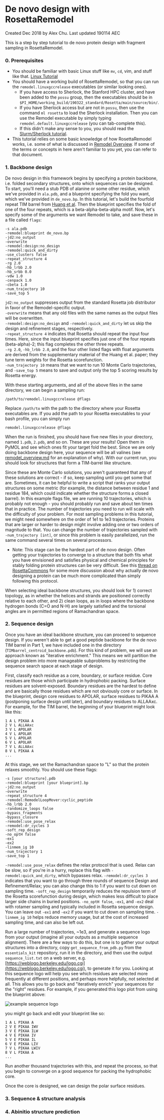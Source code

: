 # De novo design with RosettaRemodel
Created Dec 2018 by Alex Chu. Last updated 190114 AEC  

This is a step by step tutorial to de novo protein design with fragment sampling in RosettaRemodel. 

### 0. Prerequisites
- You should be familiar with basic Linux stuff like `mv`, `cd`, vim, and stuff like that. [Linux Tutorial](https://ryanstutorials.net/linuxtutorial/)
- You should have a working build of RosettaRemodel, so that you can run the `remodel.linuxgccrelease` executables (or similar looking ones). 
  - If you have access to Sherlock, the Stanford HPC cluster, and have been added to the `possu` group, then the executables should be in `$PI_HOME/working_build/190322_standard/Rosetta/main/source/bin/`.
  - If you have Sherlock access but are not in `possu`, then use the command `ml rosetta` to load the Sherlock installation. Then you can use the Remodel executable by simply typing `remodel.default.linuxgccrelease` (you can tab-complete this).
  - If this didn't make any sense to you, you should read the [Slurm/Sherlock tutorial](https://github.com/ProteinDesignLab/protein-design-tutorials/blob/master/intro_to_sherlock.md).
- This tutorial relies on some basic knowledge of how RosettaRemodel works, i.e. some of what is discussed in [Remodel Overview](https://github.com/ProteinDesignLab/protein-design-tutorials/blob/master/remodel/remodel_overview.md). If some of the terms or concepts in here aren't familiar to you yet, you can refer to that document.

### 1. Backbone design
De novo design in this framework begins by specifying a protein backbone, i.e. folded secondary structures, onto which sequences can be designed. To start, you'll need a stub PDB of alanine or some other residue, which we've provided in `ala.pdb`, and a blueprint specifying the fold you want, which we've provided in `de_novo.bp`. In this tutorial, let's build the fourfold repeat TIM barrel from [Huang et al](https://www.nature.com/articles/nchembio.1966). Then the blueprint specifies the fold of one of the four repeats, which is a beta-alpha-beta-alpha motif. Now, let's specify some of the arguments we want Remodel to take, and save these in a file called `flags`:
```
-s ala.pdb
-remodel:blueprint de_novo.bp
-jd2:no_output
-overwrite
-remodel:design:no_design
-remodel:quick_and_dirty
-use_clusters false
-repeat_structure 4
-rg 2.0
-hb_lrbb 2.0
-hb_srbb 0.0
-vdw 1.0
-cenpack 1.0
-cbeta 1.0
-num_trajectory 10
-save_top 5
```
`jd2:no_output` suppresses output from the standard Rosetta job distributor in favor of the Remodel-specific output.  
`-overwrite` means that any old files with the same names as the output files will be overwritten.  
`-remodel:design:no_design` and `-remodel:quick_and_dirty` let us skip the design and refinement stages, respectively.  
`-repeat_structure 4` indicates that Rosetta should repeat the input four times. Here, since the input blueprint specifies just one of the four repeats (beta-alpha)-2; this flag completes the other three repeats.  
`-rg 2.0`, `-hb_lrbb 2.0`, and the four other listed flags with float arguments are derived from the supplementary material of the Huang et al. paper; they tune term weights for the Rosetta scorefunction.  
`-num_trajectory 10` means that we want to run 10 Monte Carlo trajectories, and `-save_top 5` means to save and output only the top 5 scoring results by Rosetta energy.  

With these starting arguments, and all of the above files in the same directory, we can begin a sampling run:  
```
/path/to/remodel.linuxgccrelease @flags
```  
Replace `/path/to` with the path to the directory where your Rosetta executables are. If you add the path to your Rosetta executables to your bash profile, you can simply run  
```
remodel.linuxgccrelease @flags
```  

When the run is finished, you should have five new files in your directory, named `1.pdb`, `2.pdb`, and so on. These are your results! Open them in PyMOL and see which ones fit your target fold the best. Since we are only doing backbone design here, your sequence will be all valines (see [remodel_overview.md](https://github.com/ProteinDesignLab/protein-design-tutorials/blob/master/remodel_overview.md#backbone-remodeling) for an explanation of why). With our current run, you should look for structures that form a TIM-barrel like structure.  

Since these are Monte Carlo solutions, you aren't guaranteed that any of these solutions are correct - if so, keep sampling until you get some that are. Sometimes, it can be helpful to write a script that ranks your output structures on some metric (for example, the distance between residue 1 and residue 184, which could indicate whether the structure forms a closed barrel). In this example flags file, we are running 10 trajectories, which is probably not enough - you should probably run and save about ten times that in practice. The number of trajectories you need to run will scale with the difficulty of your problem. For most sampling problems in this tutorial, we might need somewhere on the order of 1e1 to 1e3 trajectories. Proteins that are larger or harder to design might involve adding one or two orders of magnitude to that. You can change the number of trajectories sampled with `-num_trajectory [int]`, or since this problem is easily parallelized, run the same command several times on several processors.  

- Note: This stage can be the hardest part of de novo design. Often getting your trajectories to converge to a structure that both fits what you have envisioned and satisfies physical and chemical principles for stably folding protein structures can be very difficult. See this [thread on RosettaCommons](https://www.rosettacommons.org/node/10002) for some more discussion about why actually de novo designing a protein can be much more complicated than simply following this protocol.  

When selecting ideal backbone structures, you should look for 1) correct topology, as in whether the helices and strands are positioned correctly relative to each other, and 2) clean loops, as in loops where the backbone hydrogen bonds (C=O and N-H) are largely satisfied and the torsional angles are in permitted regions of Ramachandran space. 

### 2. Sequence design
Once you have an ideal backbone structure, you can proceed to sequence design. If you weren't able to get a good peptide backbone for the de novo TIM barrel in Part 1, we have included one in the directory (`TIMbarrel_centroid_backbone.pdb`). For this kind of problem, we will use an approach known as "iterative enrichment." This means we will partition the design problem into more manageable subproblems by restricting the sequence search space at each stage of design.  

First, classify each residue as a core, boundary, or surface residue. Core residues are those which participate in hydrophobic packing. Surface residues are solvent-exposed. Boundary residues are the hardest to define and are basically those residues which are not obviously core or surface. In the blueprint, design core residues to APOLAR, surface residues to PIKAA A (postponing surface design until later), and boundary residues to ALLAAxc. For example, for the TIM barrel, the beginning of your blueprint might look like this:
```
1 A L PIKAA A
2 V L ALLAAxc
3 V L APOLAR
4 V L APOLAR
5 V L APOLAR
6 V L APOLAR
7 V L ALLAAxc
8 V L PIKAA A
...
```
At this stage, we set the Ramachandran space to "L" so that the protein relaxes smoothly. You should use these flags:
```
-s [your structure].pdb
-remodel:blueprint [your blueprint].bp
-jd2:no_output
-overwrite
-repeat_structure 4
-remodel:RemodelLoopMover:cyclic_peptide
-hb_lrbb 2.0 
-randomize_loops false
-bypass_fragments
-bypass_closure
-remodel:use_pose_relax
-remodel:dr_cycles 3
-soft_rep_design
-no_optH false
-ex1
-ex2
-linmem_ig 10
-num_trajectory 1
-save_top 1
```
`-remodel:use_pose_relax` defines the relax protocol that is used. Relax can be slow, so if you're in a hurry, replace this flag with `-remodel:quick_and_dirty`, which bypasses relax. `-remodel:dr_cycles 3` indicates that you want to go through three rounds of sequence Design and Refinement/Relax; you can also change this to 1 if you want to cut down on sampling time. `-soft_rep_design` temporarily reduces the repulsion term of the Rosetta scorefunction during design, which makes less difficult to place larger side chains in buried positions. `-no_optH false`, `-ex1`, and `-ex2` deal with rotamer sampling and typically included in Rosetta sequence design. You can leave out `-ex1` and `-ex2` if you want to cut down on sampling time. `-linmem_ig 10` helps reduce memory usage, but at the cost of increased sampling time, and can also be left out.  

Run a large number of trajectories, ~1e3, and generate a sequence logo from your output (imagine all your outputs as a multiple sequence alignment). There are a few ways to do this, but one is to gather your output structures into a directory, copy `get_sequence_from_pdb.py` from the `essentials_kit` repository, run it in the directory, and then use the output `sequence_list.txt` on a web server, e.g. [https://weblogo.berkeley.edu/logo.cgi](https://weblogo.berkeley.edu/logo.cgi), to generate it for you. Looking at this sequence logo will help you see which residues are selected more frequently at different positions, and perhaps more helpfully, not selected at all. This allows you to go back and "iteratively enrich" your sequences for the "right" residues. For example, if you generated this logo plot from using the blueprint above:  

![example sequence logo](/images/example_sequence_logo.png)  

you might go back and edit your blueprint like so:
```
1 A L PIKAA A
2 V E PIKAA IWV
3 V E PIKAA ILW
4 V E PIKAA IV
5 V E PIKAA IL
6 V E PIKAA LIV
7 V L PIKAA LWIV
8 V L PIKAA A
...
```
Run another thousand trajectories with this, and repeat the process, so that you begin to converge on a good sequence for packing the hydrophobic core.  

Once the core is designed, we can design the polar surface residues. 

### 3. Sequence & structure analysis


### 4. Abinitio structure prediction

